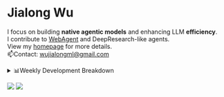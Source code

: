 #  Jialong Wu

I focus on building **native agentic models** and enhancing LLM **efficiency**.<br>
I contribute to [WebAgent](https://github.com/Alibaba-NLP/WebAgent) and DeepResearch-like agents.<br>
View my [homepage](https://callanwu.github.io/) for more details. <br>
📫Contact: wujialongml@gmail.com

<details><summary>📊Weekly Development Breakdown</summary>

<!--START_SECTION:waka-->

```txt
From: 16 August 2025 - To: 23 August 2025

Total Time: 34 hrs 56 mins

Python                26 hrs 49 mins  ███████████████████▒░░░░░   76.77 %
JSON                  6 hrs 31 mins   ████▓░░░░░░░░░░░░░░░░░░░░   18.67 %
Bash                  31 mins         ▒░░░░░░░░░░░░░░░░░░░░░░░░   01.49 %
HTML                  17 mins         ▒░░░░░░░░░░░░░░░░░░░░░░░░   00.85 %
Text                  12 mins         ░░░░░░░░░░░░░░░░░░░░░░░░░   00.59 %
```

<!--END_SECTION:waka-->

[![wakatime](https://wakatime.com/badge/user/c6720b29-9431-4a60-bc9d-e1fb2b6bd65f.svg)](https://wakatime.com/@c6720b29-9431-4a60-bc9d-e1fb2b6bd65f)
</details>

[![](https://img.shields.io/badge/Google%20Scholar-4385FE.svg?&color=d6d6d6&style=flat-square&logo=google-scholar)](https://scholar.google.com/citations?user=6eg2m4YAAAAJ)
![](https://komarev.com/ghpvc/?username=callanwu)
